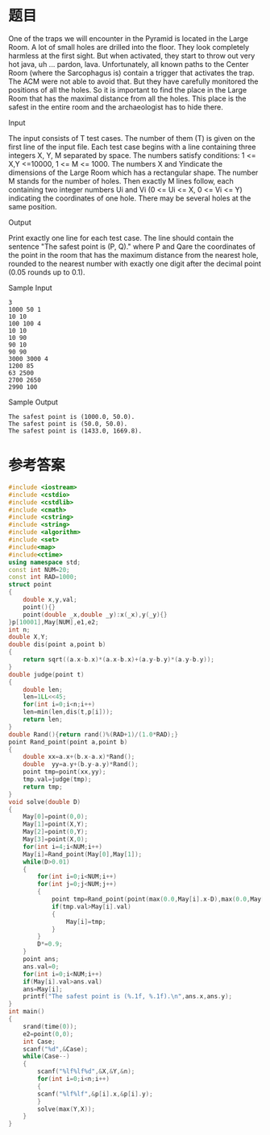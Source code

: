 # 题目
One of the traps we will encounter in the Pyramid is located in the Large Room. A lot of small holes are drilled into the floor. They look completely harmless at the first sight. But when activated, they start to throw out very hot java, uh ... pardon, lava. Unfortunately, all known paths to the Center Room (where the Sarcophagus is) contain a trigger that activates the trap. The ACM were not able to avoid that. But they have carefully monitored the positions of all the holes. So it is important to find the place in the Large Room that has the maximal distance from all the holes. This place is the safest in the entire room and the archaeologist has to hide there.

Input

The input consists of T test cases. The number of them (T) is given on the first line of the input file. Each test case begins with a line containing three integers X, Y, M separated by space. The numbers satisfy conditions: 1 <= X,Y <=10000, 1 <= M <= 1000. The numbers X and Yindicate the dimensions of the Large Room which has a rectangular shape. The number M stands for the number of holes. Then exactly M lines follow, each containing two integer numbers Ui and Vi (0 <= Ui <= X, 0 <= Vi <= Y) indicating the coordinates of one hole. There may be several holes at the same position.


Output

Print exactly one line for each test case. The line should contain the sentence "The safest point is (P, Q)." where P and Qare the coordinates of the point in the room that has the maximum distance from the nearest hole, rounded to the nearest number with exactly one digit after the decimal point (0.05 rounds up to 0.1).


Sample Input
```
3
1000 50 1
10 10
100 100 4
10 10
10 90
90 10
90 90
3000 3000 4
1200 85
63 2500
2700 2650
2990 100
```

Sample Output
```
The safest point is (1000.0, 50.0).
The safest point is (50.0, 50.0).
The safest point is (1433.0, 1669.8).
```
# 参考答案
```c++
#include <iostream>
#include <cstdio>
#include <cstdlib>
#include <cmath>
#include <cstring>
#include <string>
#include <algorithm>
#include <set>
#include<map>
#include<ctime>
using namespace std;
const int NUM=20;
const int RAD=1000;
struct point
{
	double x,y,val;
	point(){}
	point(double _x,double _y):x(_x),y(_y){}
}p[10001],May[NUM],e1,e2;
int n;
double X,Y;
double dis(point a,point b)
{
	return sqrt((a.x-b.x)*(a.x-b.x)+(a.y-b.y)*(a.y-b.y));
}
double judge(point t)
{
	double len;
	len=1LL<<45;
	for(int i=0;i<n;i++)
	len=min(len,dis(t,p[i]));
	return len;
}
double Rand(){return rand()%(RAD+1)/(1.0*RAD);}
point Rand_point(point a,point b)
{
	double xx=a.x+(b.x-a.x)*Rand();
	double  yy=a.y+(b.y-a.y)*Rand();
	point tmp=point(xx,yy);
	tmp.val=judge(tmp);
	return tmp;
}
void solve(double D)
{
	May[0]=point(0,0);
	May[1]=point(X,Y);
	May[2]=point(0,Y);
	May[3]=point(X,0);
	for(int i=4;i<NUM;i++)
	May[i]=Rand_point(May[0],May[1]);
	while(D>0.01)
	{
		for(int i=0;i<NUM;i++)
		for(int j=0;j<NUM;j++)
		{
			point tmp=Rand_point(point(max(0.0,May[i].x-D),max(0.0,May[i].y-D)),point(min(X,May[i].x+D),min(Y,May[i].y+D)));
			if(tmp.val>May[i].val)
			{
				May[i]=tmp;
			}
		}
		D*=0.9;
	}
	point ans;
	ans.val=0;
	for(int i=0;i<NUM;i++)
	if(May[i].val>ans.val)
	ans=May[i];
	printf("The safest point is (%.1f, %.1f).\n",ans.x,ans.y);
}
int main()
{
	srand(time(0));
	e2=point(0,0);
	int Case;
	scanf("%d",&Case);
	while(Case--)
	{
		scanf("%lf%lf%d",&X,&Y,&n);
		for(int i=0;i<n;i++)
		{
		scanf("%lf%lf",&p[i].x,&p[i].y);
		}
		solve(max(Y,X));
	}
}



